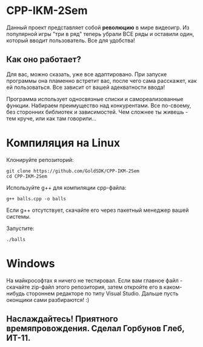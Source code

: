 # CPP-IKM-2Sem

Данный проект представляет собой **революцию** в мире видеоигр. Из популярной игры "три в ряд" теперь убрали ВСЕ ряды и оставили один, который вводит пользователь. Все для удобства!

## Как оно работает?
Для вас, можно сказать, уже все адаптировано. При запуске программы она пламенно встретит вас, после чего сама расскажет, как ей пользоваться. Все зависит от вашей адекватности ввода!

Программа использует односвязные списки и самореализованные функции. Набираем преимущество над конкурентами. Все по-своему, без сторонних библиотек и зависимостей. Чем сложнее ты живешь - тем круче, или как там говорили...

# Компиляция на Linux

Клонируйте репозиторий:
```
git clone https://github.com/GoldSDK/CPP-IKM-2Sem
cd CPP-IKM-2Sem
```
Используйте g++ для компиляции cpp-файла:
```
g++ balls.cpp -o balls
```
Если g++ отсутствует, скачайте его через пакетный менеджер вашей системы.

Запустите:
```
./balls
```

# Windows

На майкрософтах я ничего не тестировал. Если вам главное файл - скачайте zip-файл этого репозитория, затем откройте его в каком-нибудь стороннем редакторе по типу Visual Studio. Дальше пусть оконщики сами разбираются! :)

## Наслаждайтесь! Приятного времяпровождения. Сделал Горбунов Глеб, ИТ-11.
